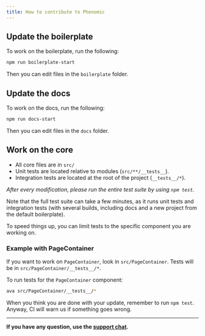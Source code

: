 ```yaml
---
title: How to contribute to Phenomic
---
```


## Update the boilerplate

To work on the boilerplate, run the following:

```sh
npm run boilerplate-start
```

Then you can edit files in the `boilerplate` folder.

## Update the docs

To work on the docs, run the following:

```sh
npm run docs-start
```

Then you can edit files in the `docs` folder.

## Work on the core

- All core files are in `src/`
- Unit tests are located relative to modules (`src/**/__tests__`).
- Integration tests are located at the root of the project (`__tests__/*`).

_After every modification, please run the entire test suite by using
`npm test`._

Note that the full test suite can take a few minutes, as it runs unit tests and
integration tests (with several builds, including docs and a new project from
the default boilerplate).

To speed things up, you can limit tests to the specific component you are working on.

### Example with PageContainer

If you want to work on ``PageContainer``, look in ``src/PageContainer``.
Tests will be in ``src/PageContainer/__tests__/*``.

To run tests for the ``PageContainer`` component:

```sh
ava src/PageContainer/__tests__/*
```

When you think you are done with your update, remember to run `npm test`.
Anyway, CI will warn us if something goes wrong.

---

**If you have any question, use the [support chat](https://gitter.im/MoOx/phenomic).**
